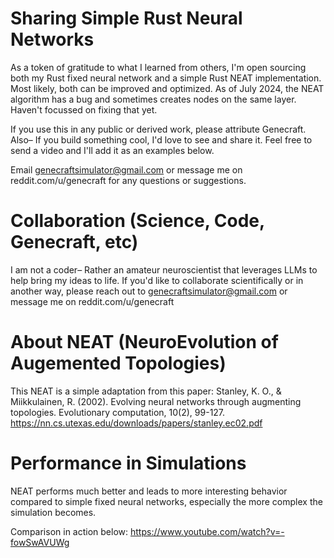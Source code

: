 # Sharing Simple Rust Neural Networks

As a token of gratitude to what I learned from others, I'm open sourcing both my Rust fixed neural network and a simple Rust NEAT implementation. Most likely, both can be improved and optimized. As of July 2024, the NEAT algorithm has a bug and sometimes creates nodes on the same layer. Haven't focussed on fixing that yet.

If you use this in any public or derived work, please attribute Genecraft. Also– If you build something cool, I'd love to see and share it. Feel free to send a video and I'll add it as an examples below.

Email genecraftsimulator@gmail.com or message me on reddit.com/u/genecraft for any questions or suggestions.

# Collaboration (Science, Code, Genecraft, etc)

I am not a coder– Rather an amateur neuroscientist that leverages LLMs to help bring my ideas to life. If you'd like to collaborate scientifically or in another way, please reach out to genecraftsimulator@gmail.com or message me on reddit.com/u/genecraft


# About NEAT (NeuroEvolution of Augemented Topologies)

This NEAT is a simple adaptation from this paper:
Stanley, K. O., & Miikkulainen, R. (2002). Evolving neural networks through augmenting topologies. Evolutionary computation, 10(2), 99-127.
https://nn.cs.utexas.edu/downloads/papers/stanley.ec02.pdf


# Performance in Simulations


NEAT performs much better and leads to more interesting behavior compared to simple fixed neural networks, especially the more complex the simulation becomes.

Comparison in action below:
https://www.youtube.com/watch?v=-fowSwAVUWg

